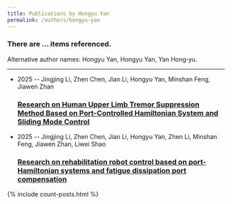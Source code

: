 ```yaml
---
title: Publications by Hongyu Yan
permalink: /authors/hongyu-yan
---
```


<h3 id="number-posts">There are ... items referenced.</h3>
<p id='info-authors'>Alternative author names: Hongyu Yan, Hongyu Yan, Yan Hong‐yu.</p>
<hr />
<ul class="post-list">
<li><span class='post-meta'>2025 -- Jingjing Li, Zhen Chen, Jian Li, Hongyu Yan, Minshan Feng, Jiawen Zhan</span><h3><a class='post-link' href="{{ site.baseurl }}/research-on-human-upper-limb-tremor-suppression-method-based-on-port-controlled-hamiltonian-system-and-sliding-mode-control">Research on Human Upper Limb Tremor Suppression Method Based on Port-Controlled Hamiltonian System and Sliding Mode Control</a></h3></li>
<li><span class='post-meta'>2025 -- Jingjing Li, Zhen Chen, Jian Li, Hongyu Yan, Zhen Li, Minshan Feng, Jiawen Zhan, Liwei Shao</span><h3><a class='post-link' href="{{ site.baseurl }}/research-on-rehabilitation-robot-control-based-on-port-hamiltonian-systems-and-fatigue-dissipation-port-compensation">Research on rehabilitation robot control based on port-Hamiltonian systems and fatigue dissipation port compensation</a></h3></li>

</ul>
{% include count-posts.html %}
